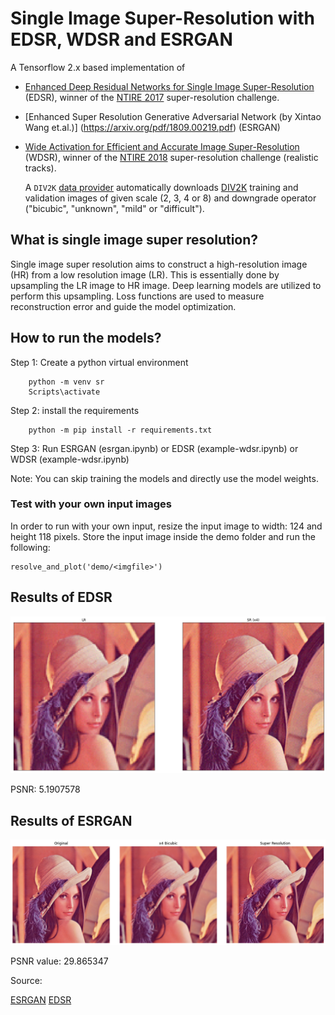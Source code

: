 # Single Image Super-Resolution with EDSR, WDSR and ESRGAN

A Tensorflow 2.x based implementation of

- [Enhanced Deep Residual Networks for Single Image Super-Resolution](https://arxiv.org/abs/1707.02921) (EDSR), winner 
  of the [NTIRE 2017](http://www.vision.ee.ethz.ch/ntire17/) super-resolution challenge.

- [Enhanced Super Resolution Generative Adversarial Network (by Xintao Wang et.al.)] (https://arxiv.org/pdf/1809.00219.pdf) (ESRGAN)

- [Wide Activation for Efficient and Accurate Image Super-Resolution](https://arxiv.org/abs/1808.08718) (WDSR), winner 
  of the [NTIRE 2018](http://www.vision.ee.ethz.ch/ntire18/) super-resolution challenge (realistic tracks). 

  A `DIV2K` [data provider](#div2k-dataset) automatically downloads [DIV2K](https://data.vision.ee.ethz.ch/cvl/DIV2K/) 
training and validation images of given scale (2, 3, 4 or 8) and downgrade operator ("bicubic", "unknown", "mild" or 
"difficult"). 


## What is single image super resolution?

Single image super resolution aims to construct a high-resolution image (HR) from a low resolution image (LR). This is essentially done by upsampling the LR image to HR image. Deep learning models are utilized to perform this upsampling. Loss functions are used to measure reconstruction error and guide the model optimization. 


## How to run the models?

Step 1: Create a python virtual environment  
```
    python -m venv sr
    Scripts\activate 
``` 
Step 2: install the requirements
```
    python -m pip install -r requirements.txt 
``` 

Step 3: Run ESRGAN (esrgan.ipynb) or EDSR (example-wdsr.ipynb) or WDSR (example-wdsr.ipynb)

Note: You can skip training the models and directly use the model weights. 

### Test with your own input images

In order to run with your own input, resize the input image to width: 124 and height 118 pixels. 
Store the input image inside the demo folder and run the following:
```
resolve_and_plot('demo/<imgfile>')
```
## Results of EDSR

![plot](demo/output.png)

PSNR: 5.1907578
## Results of ESRGAN 

![plot](demo/output_esrgan.png)

PSNR value: 29.865347


Source:

[ESRGAN](https://www.tensorflow.org/hub/tutorials/image_enhancing)
[EDSR](https://github.com/krasserm/super-resolution)
